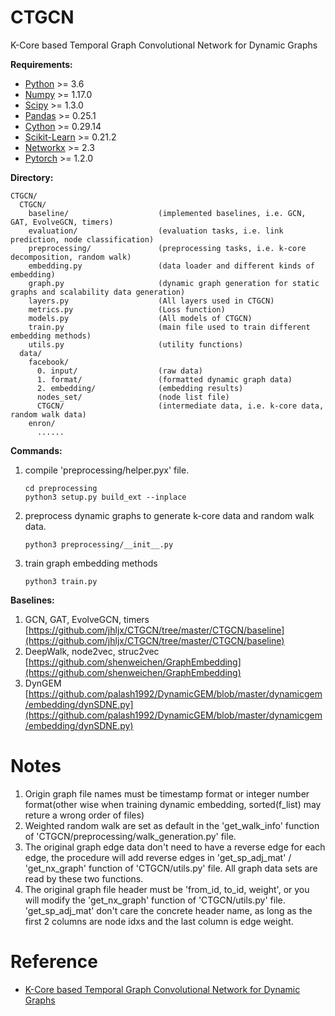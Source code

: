 # CTGCN
K-Core based Temporal Graph Convolutional Network for Dynamic Graphs

**Requirements:**
- [Python](https://www.python.org/downloads/) >= 3.6
- [Numpy](https://github.com/numpy/numpy) >= 1.17.0
- [Scipy](https://github.com/scipy/scipy) >= 1.3.0
- [Pandas](https://github.com/pandas-dev/pandas) >= 0.25.1
- [Cython](https://github.com/cython/cython) >= 0.29.14
- [Scikit-Learn](https://github.com/scikit-learn/scikit-learn) >= 0.21.2
- [Networkx](https://github.com/networkx/networkx) >= 2.3
- [Pytorch](https://github.com/pytorch/pytorch) >= 1.2.0

**Directory:**
    
    CTGCN/  
      CTGCN/  
        baseline/                    (implemented baselines, i.e. GCN, GAT, EvolveGCN, timers)  
        evaluation/                  (evaluation tasks, i.e. link prediction, node classification)  
        preprocessing/               (preprocessing tasks, i.e. k-core decomposition, random walk)  
        embedding.py                 (data loader and different kinds of embedding)  
        graph.py                     (dynamic graph generation for static graphs and scalability data generation)  
        layers.py                    (All layers used in CTGCN)  
        metrics.py                   (Loss function)  
        models.py                    (All models of CTGCN)  
        train.py                     (main file used to train different embedding methods)  
        utils.py                     (utility functions)  
      data/  
        facebook/  
          0. input/                  (raw data)  
          1. format/                 (formatted dynamic graph data)  
          2. embedding/              (embedding results)  
          nodes_set/                 (node list file)  
          CTGCN/                     (intermediate data, i.e. k-core data, random walk data)  
        enron/
          ......

**Commands:**
1. compile 'preprocessing/helper.pyx' file.

       cd preprocessing  
       python3 setup.py build_ext --inplace  

2. preprocess dynamic graphs to generate k-core data and random walk data.

       python3 preprocessing/__init__.py

3. train graph embedding methods

       python3 train.py

**Baselines:**
1. GCN, GAT, EvolveGCN, timers  
[https://github.com/jhljx/CTGCN/tree/master/CTGCN/baseline](https://github.com/jhljx/CTGCN/tree/master/CTGCN/baseline)
2. DeepWalk, node2vec, struc2vec   
[https://github.com/shenweichen/GraphEmbedding](https://github.com/shenweichen/GraphEmbedding)
3. DynGEM   
[https://github.com/palash1992/DynamicGEM/blob/master/dynamicgem/embedding/dynSDNE.py](https://github.com/palash1992/DynamicGEM/blob/master/dynamicgem/embedding/dynSDNE.py) 

# Notes
1. Origin graph file names must be timestamp format or integer number format(other wise when training dynamic embedding, sorted(f_list) may reture a wrong order of files)
2. Weighted random walk are set as default in the 'get_walk_info' function of 'CTGCN/preprocessing/walk_generation.py' file.
3. The original graph edge data don't need to have a reverse edge for each edge, the procedure will add reverse edges in 'get_sp_adj_mat' / 'get_nx_graph' function of 'CTGCN/utils.py' file. All graph data sets are read by these two functions.
4. The original graph file header must be 'from_id, to_id, weight', or you will modify the 'get_nx_graph' function of 'CTGCN/utils.py' file. 'get_sp_adj_mat' don't care the concrete header name, as long as the first 2 columns are node idxs and the last column is edge weight. 

# Reference
- [K-Core based Temporal Graph Convolutional Network for Dynamic Graphs](https://arxiv.org/abs/2003.09902)
